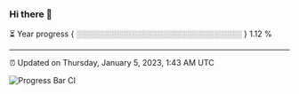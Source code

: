 ### Hi there 👋

⏳ Year progress { ░░░░░░░░░░░░░░░░░░░░░░░░░░░░░░ } 1.12 %

---

⏰ Updated on Thursday, January 5, 2023, 1:43 AM UTC

![Progress Bar CI](https://github.com/arthurbuhl/arthurbuhl/workflows/Progress%20Bar%20CI/badge.svg)
